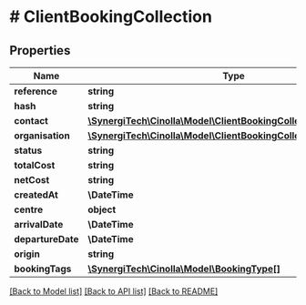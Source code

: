 # # ClientBookingCollection

## Properties

Name | Type | Description | Notes
------------ | ------------- | ------------- | -------------
**reference** | **string** |  | [optional]
**hash** | **string** |  | [optional]
**contact** | [**\SynergiTech\Cinolla\Model\ClientBookingCollectionContact**](ClientBookingCollectionContact.md) |  | [optional]
**organisation** | [**\SynergiTech\Cinolla\Model\ClientBookingCollectionOrganisation**](ClientBookingCollectionOrganisation.md) |  | [optional]
**status** | **string** |  |
**totalCost** | **string** |  | [optional]
**netCost** | **string** |  | [optional]
**createdAt** | **\DateTime** |  | [optional]
**centre** | **object** |  |
**arrivalDate** | **\DateTime** |  | [optional]
**departureDate** | **\DateTime** |  | [optional]
**origin** | **string** |  | [optional]
**bookingTags** | [**\SynergiTech\Cinolla\Model\BookingType[]**](BookingType.md) |  |

[[Back to Model list]](../../README.md#models) [[Back to API list]](../../README.md#endpoints) [[Back to README]](../../README.md)
